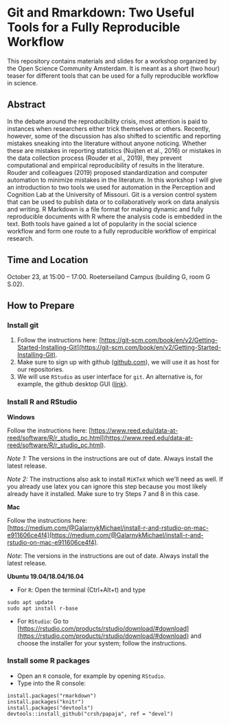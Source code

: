 # Git and Rmarkdown: Two Useful Tools for a Fully Reproducible Workflow

This repository contains materials and slides for a workshop organized by the Open Science Community Amsterdam. It is meant as a short (two hour) teaser for different tools that can be used for a fully reproducible workflow in science. 

## Abstract

In the debate around the reproducibility crisis, most attention is paid to instances when researchers either trick themselves or others. Recently, however, some of the discussion has also shifted to scientific and reporting mistakes sneaking into the literature without anyone noticing. Whether these are mistakes in reporting statistics (Nuijten et al., 2016) or mistakes in the data collection process (Rouder et al., 2019), they prevent computational and empirical reproducibility of results in the literature. Rouder and colleagues (2019) proposed standardization and computer automation to minimize mistakes in the literature. In this workshop I will give an introduction to two tools we used for automation in the Perception and Cognition Lab at the University of Missouri. Git is a version control system that can be used to publish data or to collaboratively work on data analysis and writing. R Markdown is a file format for making dynamic and fully reproducible documents with R where the analysis code is embedded in the text. Both tools have gained a lot of popularity in the social science workflow and form one route to a fully reproducible workflow of empirical research.

## Time and Location

October 23, at 15:00 – 17:00. Roeterseiland Campus (building G, room G S.02). 

## How to Prepare

### Install git

1. Follow the instructions here: [https://git-scm.com/book/en/v2/Getting-Started-Installing-Git](https://git-scm.com/book/en/v2/Getting-Started-Installing-Git).
2. Make sure to sign up with github ([github.com](github.com)), we will use it as host for our repositories.
3. We will use `RStudio` as user interface for `git`. An alternative is, for example, the github desktop GUI ([link](https://desktop.github.com/)).

### Install R and RStudio

**Windows**

Follow the instructions here: [https://www.reed.edu/data-at-reed/software/R/r_studio_pc.html](https://www.reed.edu/data-at-reed/software/R/r_studio_pc.html). 

*Note 1:* The versions in the instructions are out of date. Always install the latest release.

*Note 2:* The instructions also ask to install `MiKTeX` which we'll need as well. If you already use latex you can ignore this step because you most likely already have it installed. Make sure to try Steps 7 and 8 in this case. 

**Mac**

Follow the instructions here: [https://medium.com/@GalarnykMichael/install-r-and-rstudio-on-mac-e911606ce4f4](https://medium.com/@GalarnykMichael/install-r-and-rstudio-on-mac-e911606ce4f4).

*Note:* The versions in the instructions are out of date. Always install the latest release.

**Ubuntu 19.04/18.04/16.04**

- For `R`: Open the terminal (Ctrl+Alt+t) and type

```
sudo apt update
sudo apt install r-base
```

- For `RStudio`: Go to [https://rstudio.com/products/rstudio/download/#download](https://rstudio.com/products/rstudio/download/#download) and choose the installer for your system; follow the instructions.

### Install some R packages

- Open an `R` console, for example by opening `RStudio`.
- Type into the R console:

```
install.packages("rmarkdown")
install.packages("knitr")
install.packages("devtools")
devtools::install_github("crsh/papaja", ref = "devel")
```



